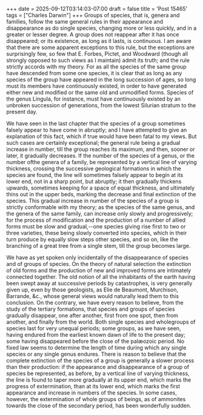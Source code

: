 +++
date = 2025-09-12T03:14:03-07:00
draft = false
title = 'Post 15465'
tags = ["Charles Darwin"]
+++
Groups of species, that is, genera and families, follow the same general rules in their appearance and disappearance as do single species, changing more or less quickly, and in a greater or lesser degree. A group does not reappear after it has once disappeared; or its existence, as long as it lasts, is continuous. I am aware that there are some apparent exceptions to this rule, but the exceptions are surprisingly few, so few that E. Forbes, Pictet, and Woodward (though all strongly opposed to such views as I maintain) admit its truth; and the rule strictly accords with my theory. For as all the species of the same group have descended from some one species, it is clear that as long as any species of the group have appeared in the long succession of ages, so long must its members have continuously existed, in order to have generated either new and modified or the same old and unmodified forms. Species of the genus Lingula, for instance, must have continuously existed by an unbroken succession of generations, from the lowest Silurian stratum to the present day.

We have seen in the last chapter that the species of a group sometimes falsely appear to have come in abruptly; and I have attempted to give an explanation of this fact, which if true would have been fatal to my views. But such cases are certainly exceptional; the general rule being a gradual increase in number, till the group reaches its maximum, and then, sooner or later, it gradually decreases. If the number of the species of a genus, or the number ofthe genera of a family, be represented by a vertical line of varying thickness, crossing the successive geological formations in which the species are found, the line will sometimes falsely appear to begin at its lower end, not in a sharp point, but abruptly; it then gradually thickens upwards, sometimes keeping for a space of equal thickness, and ultimately thins out in the upper beds, marking the decrease and final extinction of the species. This gradual increase in number of the species of a group is strictly conformable with my theory; as the species of the same genus, and the genera of the same family, can increase only slowly and progressively; for the process of modification and the production of a number of allied forms must be slow and gradual,--one species giving rise first to two or three varieties, these being slowly converted into species, which in their turn produce by equally slow steps other species, and so on, like the branching of a great tree from a single stem, till the group becomes large.

We have as yet spoken only incidentally of the disappearance of species and of groups of species. On the theory of natural selection the extinction of old forms and the production of new and improved forms are intimately connected together. The old notion of all the inhabitants of the earth having been swept away at successive periods by catastrophes, is very generally given up, even by those geologists, as Elie de Beaumont, Murchison, Barrande, &c., whose general views would naturally lead them to this conclusion. On the contrary, we have every reason to believe, from the study of the tertiary formations, that species and groups of species gradually disappear, one after another, first from one spot, then from another, and finally from the world. Both single species and wholegroups of species last for very unequal periods; some groups, as we have seen, having endured from the earliest known dawn of life to the present day; some having disappeared before the close of the palæozoic period. No fixed law seems to determine the length of time during which any single species or any single genus endures. There is reason to believe that the complete extinction of the species of a group is generally a slower process than their production: if the appearance and disappearance of a group of species be represented, as before, by a vertical line of varying thickness, the line is found to taper more gradually at its upper end, which marks the progress of extermination, than at its lower end, which marks the first appearance and increase in numbers of the species. In some cases, however, the extermination of whole groups of beings, as of ammonites towards the close of the secondary period, has been wonderfully sudden.
